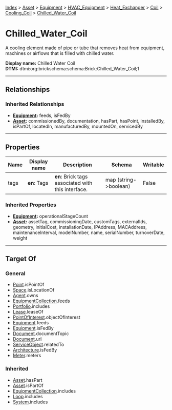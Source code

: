 [Index](../../../../../../index.md) > [Asset](../../../../../Asset.md) > [Equipment](../../../../Equipment.md) > [HVAC_Equipment](../../../HVAC_Equipment.md) > [Heat_Exchanger](../../Heat_Exchanger.md) > [Coil](../Coil.md) > [Cooling_Coil](Cooling_Coil.md) > [Chilled_Water_Coil](#)
# Chilled_Water_Coil

A cooling element made of pipe or tube that removes heat from equipment, machines or airflows that is filled with chilled water.


**Display name:** Chilled Water Coil<br />
**DTMI:** dtmi:org:brickschema:schema:Brick:Chilled_Water_Coil;1

---

## Relationships

### Inherited Relationships
* **[Equipment](../../../../Equipment.md):** feeds, isFedBy
* **[Asset](../../../../../Asset.md):** commissionedBy, documentation, hasPart, hasPoint, installedBy, isPartOf, locatedIn, manufacturedBy, mountedOn, servicedBy

---

## Properties

|Name|Display name|Description|Schema|Writable|
|-|-|-|-|-|
|tags|**en**: Tags|**en**: Brick tags associated with this interface.|map (string->boolean)|False|
### Inherited Properties
* **[Equipment](../../../../Equipment.md):** operationalStageCount
* **[Asset](../../../../../Asset.md):** assetTag, commissioningDate, customTags, externalIds, geometry, initialCost, installationDate, IPAddress, MACAddress, maintenanceInterval, modelNumber, name, serialNumber, turnoverDate, weight

---

## Target Of
### General
* [Point](../../../../../../Point/Point.md).isPointOf
* [Space](../../../../../../Space/Space.md).isLocationOf
* [Agent](../../../../../../Agent/Agent.md).owns
* [EquipmentCollection](../../../../../../Collection/EquipmentCollection.md).feeds
* [Portfolio](../../../../../../Collection/Portfolio.md).includes
* [Lease](../../../../../../Event/Lease.md).leaseOf
* [PointOfInterest](../../../../../../Information/PointOfInterest.md).objectOfInterest
* [Equipment](../../../../Equipment.md).feeds
* [Equipment](../../../../Equipment.md).isFedBy
* [Document](../../../../../../Information/Document/Document.md).documentTopic
* [Document](../../../../../../Information/Document/Document.md).url
* [ServiceObject](../../../../../../Information/ServiceObject/ServiceObject.md).relatedTo
* [Architecture](../../../../../../Space/Architecture/Architecture.md).isFedBy
* [Meter](../../../../Meter/Meter.md).meters
### Inherited
* [Asset](../../../../../Asset.md).hasPart
* [Asset](../../../../../Asset.md).isPartOf
* [EquipmentCollection](../../../../../../Collection/EquipmentCollection.md).includes
* [Loop](../../../../../../Collection/Loop/Loop.md).includes
* [System](../../../../../../Collection/System/System.md).includes
